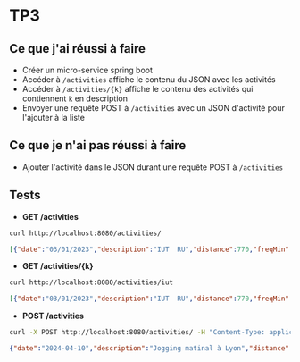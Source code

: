 # TP3

## Ce que j'ai réussi à faire
- Créer un micro-service spring boot
- Accéder à `/activities` affiche le contenu du JSON avec les activités
- Accéder à `/activities/{k}` affiche le contenu des activités qui contiennent `k` en description
- Envoyer une requête POST à `/activities` avec un JSON d'activité pour l'ajouter à la liste

## Ce que je n'ai pas réussi à faire
- Ajouter l'activité dans le JSON durant une requête POST à `/activities`

## Tests

- **GET /activities**
```bash
curl http://localhost:8080/activities/
```

```json
[{"date":"03/01/2023","description":"IUT  RU","distance":770,"freqMin":98,"freqMax":103,"data":[{"time":"13:00:00","cardioFrequency":99,"latitude":47.644794,"longitude":-2.776605,"altitude":18.0},{"time":"13:00:05","cardioFrequency":100,"latitude":47.64687,"longitude":-2.778911,"altitude":18.0},{"time":"13:00:10","cardioFrequency":102,"latitude":47.6462,"longitude":-2.78022,"altitude":18.0}]},{"date":"2024-04-04","description":"Morning Run in Paris","distance":5000,"freqMin":110,"freqMax":160,"data":[{"time":"2024-04-04T12:00:00","cardioFrequency":120,"latitude":48.8566,"longitude":2.3522,"altitude":35.0}]},{"date":"2024-04-05","description":"Morning Run in Marseille","distance":5000,"freqMin":110,"freqMax":160,"data":[{"time":"2024-04-05T12:00:00","cardioFrequency":120,"latitude":48.8566,"longitude":2.3522,"altitude":35.0}]}]
```

- **GET /activities/{k}**
```bash
curl http://localhost:8080/activities/iut
```

```json
[{"date":"03/01/2023","description":"IUT  RU","distance":770,"freqMin":98,"freqMax":103,"data":[{"time":"13:00:00","cardioFrequency":99,"latitude":47.644794,"longitude":-2.776605,"altitude":18.0},{"time":"13:00:05","cardioFrequency":100,"latitude":47.64687,"longitude":-2.778911,"altitude":18.0},{"time":"13:00:10","cardioFrequency":102,"latitude":47.6462,"longitude":-2.78022,"altitude":18.0}]}]
```

- **POST /activities**
```bash
curl -X POST http://localhost:8080/activities/ -H "Content-Type: application/json" -d '{"date": "2024-04-10", "description": "Jogging matinal à Lyon", "distance": 3000, "freqMin": 95, "freqMax": 140, "data": [{"time": "2024-04-10T19:00:00", "cardioFrequency": 115, "latitude": 45.764043, "longitude": 4.835659, "altitude": 200}]}'
```

```json
{"date":"2024-04-10","description":"Jogging matinal à Lyon","distance":3000,"freqMin":95,"freqMax":140,"data":[{"time":"2024-04-10T19:00:00","cardioFrequency":115,"latitude":45.76404,"longitude":4.835659,"altitude":200.0}]}
```
